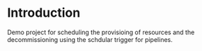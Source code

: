 # Introduction 
Demo project for scheduling the provisioing of resources and the decommissioning using the schdular trigger for pipelines.



